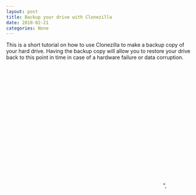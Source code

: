 ```yaml
---
layout: post
title: Backup your drive with Clonezilla
date: 2010-02-21
categories: None
---
```


This is a short tutorial on how to use Clonezilla to make a backup copy of your hard drive. Having the backup copy will allow you to restore your drive back to this point in time in case of a hardware failure or data corruption.  
<object classid="clsid:d27cdb6e-ae6d-11cf-96b8-444553540000" width="425" height="344" codebase="http://download.macromedia.com/pub/shockwave/cabs/flash/swflash.cab#version=6,0,40,0"><param name="allowFullScreen" value="true"><param name="allowscriptaccess" value="always"><param name="src" value="http://www.youtube.com/v/DxsxSKasMJA&hl=en_US&fs=1&"><param name="allowfullscreen" value="true"><embed type="application/x-shockwave-flash" width="425" height="344" src="http://www.youtube.com/v/DxsxSKasMJA&hl=en_US&fs=1&" allowscriptaccess="always" allowfullscreen="true"></embed></object>",
